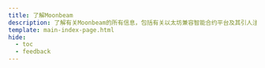 ```yaml
---
title: 了解Moonbeam
description: 了解有关Moonbeam的所有信息，包括有关以太坊兼容智能合约平台及其引人注目的功能的基础知识。
template: main-index-page.html
hide:
  - toc
  - feedback
---
```

